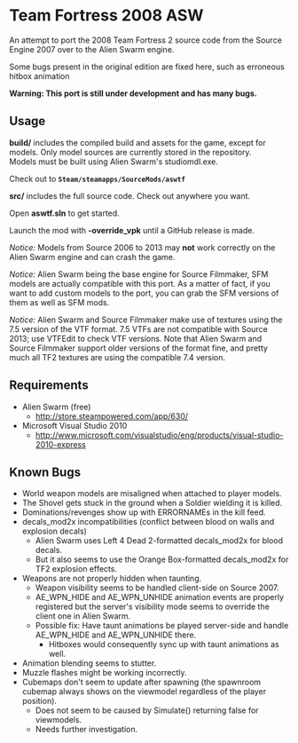 ﻿# Team Fortress 2008 ASW #

An attempt to port the 2008 Team Fortress 2 source code from the Source Engine 2007 
over to the Alien Swarm engine.  

Some bugs present in the original edition are fixed here, such as erroneous hitbox 
animation

**Warning: This port is still under development and has many bugs.**

## Usage ##
**build/** includes the compiled build and assets for the game, except for 
models. Only model sources are currently stored in the repository.  
Models must be built using Alien Swarm's studiomdl.exe.

Check out to **`Steam/steamapps/SourceMods/aswtf`**

**src/** includes the full source code.
Check out anywhere you want.

Open **aswtf.sln** to get started.

Launch the mod with **-override\_vpk** until a GitHub release is made.

*Notice:* Models from Source 2006 to 2013 may **not** work correctly on the Alien Swarm 
engine and can crash the game.

*Notice:* Alien Swarm being the base engine for Source Filmmaker, SFM models are actually 
compatible with this port. As a matter of fact, if you want to add custom models to the port, 
you can grab the SFM versions of them as well as SFM mods.

*Notice:* Alien Swarm and Source Filmmaker make use of textures using the 7.5 version of 
the VTF format. 7.5 VTFs are not compatible with Source 2013; use VTFEdit to check 
VTF versions. Note that Alien Swarm and Source Filmmaker support older versions of the 
format fine, and pretty much all TF2 textures are using the compatible 7.4 version.

## Requirements ##
  * Alien Swarm (free)
    * http://store.steampowered.com/app/630/
  * Microsoft Visual Studio 2010
    * http://www.microsoft.com/visualstudio/eng/products/visual-studio-2010-express

## Known Bugs ##
  * World weapon models are misaligned when attached to player models.
  * The Shovel gets stuck in the ground when a Soldier wielding it is killed.
  * Dominations/revenges show up with ERRORNAMEs in the kill feed.
  * decals_mod2x incompatibilities (conflict between blood on walls and explosion decals)
      - Alien Swarm uses Left 4 Dead 2-formatted decals_mod2x for blood decals.
      - But it also seems to use the Orange Box-formatted decals_mod2x for TF2 explosion effects.
  * Weapons are not properly hidden when taunting.
      - Weapon visibility seems to be handled client-side on Source 2007.
      - AE_WPN_HIDE and AE_WPN_UNHIDE animation events are properly registered 
        but the server's visibility mode seems to override the client one 
        in Alien Swarm.
      - Possible fix: Have taunt animations be played server-side and handle 
        AE_WPN_HIDE and AE_WPN_UNHIDE there.
          * Hitboxes would consequently sync up with taunt animations as well.
  * Animation blending seems to stutter.
  * Muzzle flashes might be working incorrectly.
  * Cubemaps don't seem to update after spawning (the spawnroom cubemap always 
    shows on the viewmodel regardless of the player position).
      - Does not seem to be caused by Simulate() returning false for viewmodels.
      - Needs further investigation.
